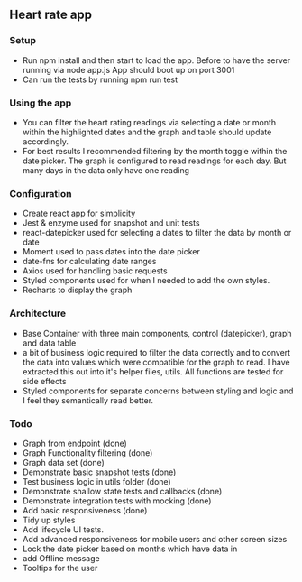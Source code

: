 ## Heart rate app

### Setup

- Run npm install and then start to load the app. Before to have the server running via node app.js App should boot up on port 3001
- Can run the tests by running npm run test

### Using the app

- You can filter the heart rating readings via selecting a date or month within the highlighted dates and the graph and table should update accordingly.
- For best results I recommended filtering by the month toggle within the date picker. The graph is configured to read readings for each day. But many days in the data only have one reading

### Configuration

- Create react app for simplicity
- Jest & enzyme used for snapshot and unit tests
- react-datepicker used for selecting a dates to filter the data by month or date
- Moment used to pass dates into the date picker 
- date-fns for calculating date ranges 
- Axios used for handling basic requests
- Styled components used for when I needed to add the own styles.
- Recharts to display the graph

### Architecture

- Base Container with three main components, control (datepicker), graph and data table
- a bit of business logic required to filter the data correctly and to convert the data into values which were compatible for the graph to read. I have extracted this out into it's helper files, utils. All functions are tested for side effects
- Styled components for separate concerns between styling and logic and I feel they semantically read better.

### Todo
- Graph from endpoint (done)
- Graph Functionality filtering (done)
- Graph data set (done)
- Demonstrate basic snapshot tests (done)
- Test business logic in utils folder (done)
- Demonstrate shallow state tests and callbacks (done)
- Demonstrate integration tests with mocking (done)
- Add basic responsiveness (done)
- Tidy up styles
- Add lifecycle UI tests.
- Add advanced responsiveness for mobile users and other screen sizes
- Lock the date picker based on months which have data in
- add Offline message
- Tooltips for the user